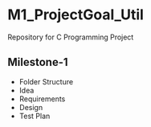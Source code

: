 # M1_ProjectGoal_Util
Repository for C Programming Project

## Milestone-1
- Folder Structure
- Idea
- Requirements
- Design 
- Test Plan